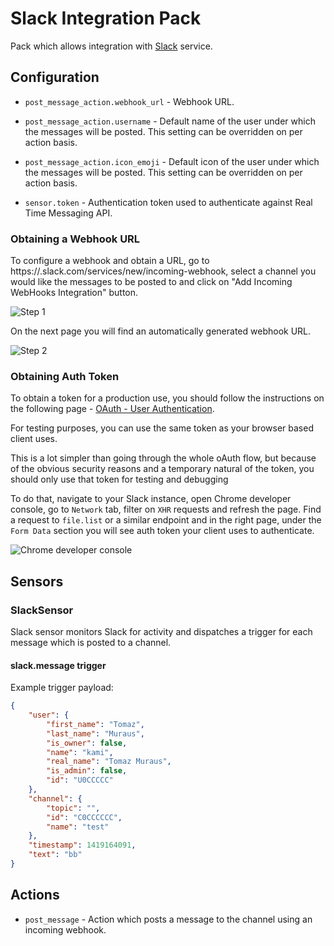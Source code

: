 # Slack Integration Pack

Pack which allows integration with [Slack](https://slack.com/) service.

## Configuration

* ``post_message_action.webhook_url`` - Webhook URL.
* ``post_message_action.username`` - Default name of the user under which the
  messages will be posted. This setting can be overridden on per action basis.
* ``post_message_action.icon_emoji`` - Default icon of the user under which the
  messages will be posted. This setting can be overridden on per action basis.

* ``sensor.token`` - Authentication token used to authenticate against Real
  Time Messaging API.

### Obtaining a Webhook URL

To configure a webhook and obtain a URL, go to
https://<your company>.slack.com/services/new/incoming-webhook, select a
channel you would like the messages to be posted to and click on "Add
Incoming WebHooks Integration" button.

![Step 1](/_images/slack_generate_webhook_url_1.png)

On the next page you will find an automatically generated webhook URL.

![Step 2](/_images/slack_generate_webhook_url_2.png)

### Obtaining Auth Token

To obtain a token for a production use, you should follow the instructions on
the following page - [OAuth - User
Authentication](https://api.slack.com/docs/oauth).

For testing purposes, you can use the same token as your browser based client
uses.

This is a lot simpler than going through the whole oAuth flow, but because of
the obvious security reasons and a temporary natural of the token, you should
only use that token for testing and debugging

To do that, navigate to your Slack instance, open Chrome developer console,
go to `Network` tab, filter on `XHR` requests and refresh the page. Find a
request to `file.list` or a similar endpoint and in the right page, under the
`Form Data` section you will see auth token your client uses to authenticate.

![Chrome developer console](/_images/slack_obtain_test_auth_token.png)

## Sensors

### SlackSensor

Slack sensor monitors Slack for activity and dispatches a trigger for each
message which is posted to a channel.

#### slack.message trigger

Example trigger payload:

```json
{
    "user": {
        "first_name": "Tomaz",
        "last_name": "Muraus",
        "is_owner": false,
        "name": "kami",
        "real_name": "Tomaz Muraus",
        "is_admin": false,
        "id": "U0CCCCC"
    },
    "channel": {
        "topic": "",
        "id": "C0CCCCCC",
        "name": "test"
    },
    "timestamp": 1419164091,
    "text": "bb"
}
```

## Actions

* ``post_message`` - Action which posts a message to the channel using an
  incoming webhook.
